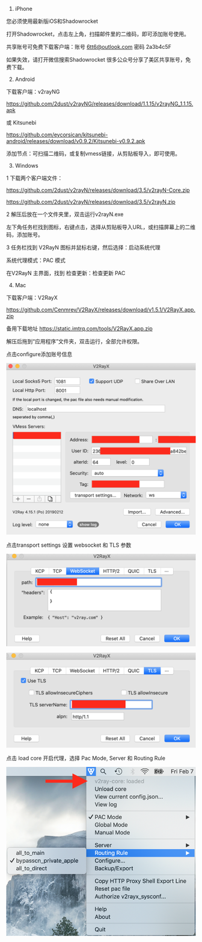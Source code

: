 1. iPhone

您必须使用最新版iOS和Shadowrocket

打开Shadowrocket，点击左上角，扫描邮件里的二维码，即可添加账号使用。

共享账号可免费下载客户端：账号 6tt6@outlook.com 密码 2a3b4c5F

如果失效，请打开微信搜索Shadowrocket 很多公众号分享了美区共享账号，免费下载。

2. Android

下载客户端：v2rayNG

https://github.com/2dust/v2rayNG/releases/download/1.1.15/v2rayNG_1.1.15.apk

或 Kitsunebi

https://github.com/eycorsican/kitsunebi-android/releases/download/v0.9.2/Kitsunebi-v0.9.2.apk

添加节点：可扫描二维码，或复制vmess链接，从剪贴板导入，即可使用。
 
3. Windows

1 下载两个客户端文件：

https://github.com/2dust/v2rayN/releases/download/3.5/v2rayN-Core.zip

https://github.com/2dust/v2rayN/releases/download/3.5/v2rayN.zip

2 解压后放在一个文件夹里，双击运行v2rayN.exe

左下角任务栏找到图标，右键点击，选择从剪贴板导入URL，或扫描屏幕上的二维码，添加账号。
 
3 任务栏找到 V2RayN 图标并鼠标右键，然后选择：启动系统代理

系统代理模式：PAC 模式

在V2RayN 主界面，找到 检查更新：检查更新 PAC

4. Mac

下载客户端：V2RayX

https://github.com/Cenmrev/V2RayX/releases/download/v1.5.1/V2RayX.app.zip

备用下载地址 https://static.imtrq.com/tools/V2RayX.app.zip

解压后拖到“应用程序”文件夹，双击运行，全部允许权限。

点击configure添加账号信息

![image](https://github.com/a27t66y/letmein/raw/master/1.png)

点击transport settings 设置 websocket 和 TLS 参数

![image](https://github.com/a27t66y/letmein/raw/master/2.png)

![image](https://github.com/a27t66y/letmein/raw/master/3.png)

点击 load core 开启代理，选择 Pac Mode, Server 和 Routing Rule

![image](https://github.com/a27t66y/letmein/raw/master/4.png)
